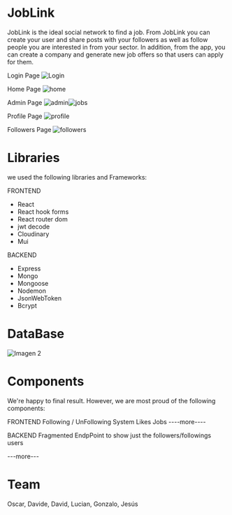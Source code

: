 # JobLink
JobLink is the ideal social network to find a job. From JobLink you can create your user and share posts with your followers as well as follow people you are interested in from your sector. In addition, from the app, you can create a company and generate new job offers so that users can apply for them.


Login Page
![Login](https://user-images.githubusercontent.com/79333401/224272944-54b66651-0f73-464c-80af-a80e45f725bf.png)

Home Page
![home](https://user-images.githubusercontent.com/79333401/224272970-42ba158a-6037-4af7-81cd-f7702e4275e3.png)

Admin Page
![admin](https://user-images.githubusercontent.com/79333401/224272984-2e05432a-9d8a-40df-9a5c-dab44adc48c8.png)![jobs](https://user-images.githubusercontent.com/79333401/224272999-acda7528-53fe-4966-b3a9-731d11163d5f.png)

Profile Page
![profile](https://user-images.githubusercontent.com/79333401/224273006-bfb9c451-eb11-4362-87ce-500288f49b95.png)

Followers Page
![followers](https://user-images.githubusercontent.com/79333401/224273015-8b237e21-f6bd-45fb-826f-11942807ffa1.png)


# Libraries 
we used the following libraries and Frameworks: 

FRONTEND
- React
- React hook forms
- React router dom
- jwt decode
- Cloudinary
- Mui 

BACKEND
- Express
- Mongo
- Mongoose
- Nodemon
- JsonWebToken
- Bcrypt

# DataBase

![Imagen 2](https://user-images.githubusercontent.com/79333401/223687875-6dee81c5-6007-4211-b853-01af9f2c31b3.png)


# Components 
We're happy to final result. However, we are most proud of the following components:

FRONTEND
Following / UnFollowing System
Likes
Jobs
----more----

BACKEND
Fragmented EndpPoint to show just the followers/followings users

---more---


# Team
Oscar,
Davide,
David,
Lucian,
Gonzalo,
Jesús


